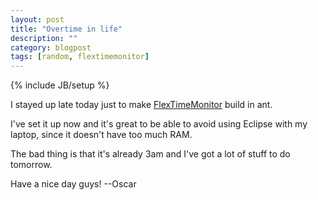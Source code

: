 ```yaml
---
layout: post
title: "Overtime in life"
description: ""
category: blogpost
tags: [random, flextimemonitor]
---
```

{% include JB/setup %}

I stayed up late today just to make [FlexTimeMonitor](https://github.com/oscarcardoso/flextimemonitor/commit/ec62d8e4808ad87e999ddebd600b5abe5793c03c "FlexTimeMonitor") build in ant. 

I've set it up now and it's great to be able to avoid using Eclipse with my laptop, since it doesn't have too much RAM.

The bad thing is that it's already 3am and I've got a lot of stuff to do tomorrow.

Have a nice day guys!
--Oscar
